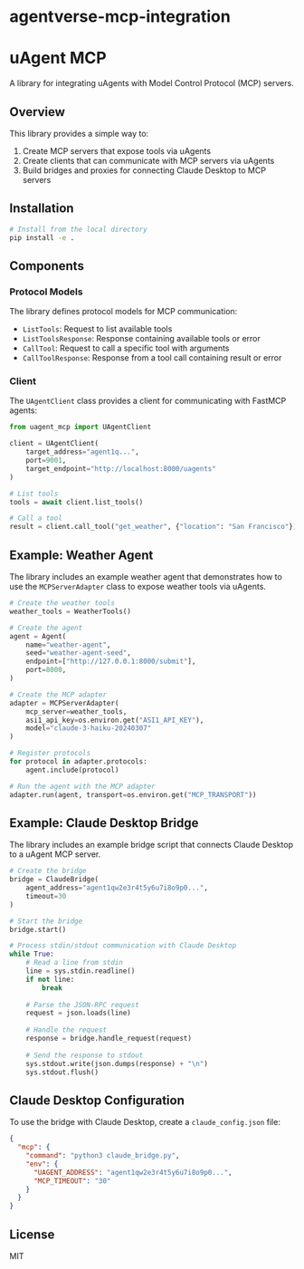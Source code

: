 # agentverse-mcp-integration
# uAgent MCP

A library for integrating uAgents with Model Control Protocol (MCP) servers.

## Overview

This library provides a simple way to:

1. Create MCP servers that expose tools via uAgents
2. Create clients that can communicate with MCP servers via uAgents
3. Build bridges and proxies for connecting Claude Desktop to MCP servers

## Installation

```bash
# Install from the local directory
pip install -e .
```

## Components

### Protocol Models

The library defines protocol models for MCP communication:

- `ListTools`: Request to list available tools
- `ListToolsResponse`: Response containing available tools or error
- `CallTool`: Request to call a specific tool with arguments
- `CallToolResponse`: Response from a tool call containing result or error

### Client

The `UAgentClient` class provides a client for communicating with FastMCP agents:

```python
from uagent_mcp import UAgentClient

client = UAgentClient(
    target_address="agent1q...",
    port=9001,
    target_endpoint="http://localhost:8000/uagents"
)

# List tools
tools = await client.list_tools()

# Call a tool
result = client.call_tool("get_weather", {"location": "San Francisco"})
```

## Example: Weather Agent

The library includes an example weather agent that demonstrates how to use the `MCPServerAdapter` class to expose weather tools via uAgents.

```python
# Create the weather tools
weather_tools = WeatherTools()

# Create the agent
agent = Agent(
    name="weather-agent",
    seed="weather-agent-seed",
    endpoint=["http://127.0.0.1:8000/submit"],
    port=8000,
)

# Create the MCP adapter
adapter = MCPServerAdapter(
    mcp_server=weather_tools,
    asi1_api_key=os.environ.get("ASI1_API_KEY"),
    model="claude-3-haiku-20240307"
)

# Register protocols
for protocol in adapter.protocols:
    agent.include(protocol)

# Run the agent with the MCP adapter
adapter.run(agent, transport=os.environ.get("MCP_TRANSPORT"))
```

## Example: Claude Desktop Bridge

The library includes an example bridge script that connects Claude Desktop to a uAgent MCP server.

```python
# Create the bridge
bridge = ClaudeBridge(
    agent_address="agent1qw2e3r4t5y6u7i8o9p0...",
    timeout=30
)

# Start the bridge
bridge.start()

# Process stdin/stdout communication with Claude Desktop
while True:
    # Read a line from stdin
    line = sys.stdin.readline()
    if not line:
        break
    
    # Parse the JSON-RPC request
    request = json.loads(line)
    
    # Handle the request
    response = bridge.handle_request(request)
    
    # Send the response to stdout
    sys.stdout.write(json.dumps(response) + "\n")
    sys.stdout.flush()
```

## Claude Desktop Configuration

To use the bridge with Claude Desktop, create a `claude_config.json` file:

```json
{
  "mcp": {
    "command": "python3 claude_bridge.py",
    "env": {
      "UAGENT_ADDRESS": "agent1qw2e3r4t5y6u7i8o9p0...",
      "MCP_TIMEOUT": "30"
    }
  }
}
```

## License

MIT
